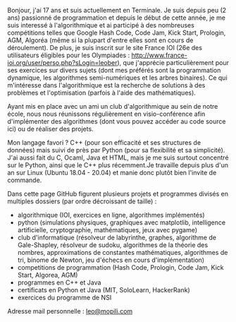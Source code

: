 Bonjour, j'ai 17 ans et suis actuellement en Terminale. Je suis depuis peu (2 ans) passionné de programmation et depuis
le début de cette année, je me suis interessé à l'algorithmique et ai participé à des nombreuses compétitions
telles que Google Hash Code, Code Jam, Kick Start, Prologin, AGM, Algoréa (même si la plupart d'entre elles sont en cours de déroulement). De plus, je suis inscrit sur le site France IOI (26e des utilisateurs éligibles pour les Olympiades : http://www.france-ioi.org/user/perso.php?sLogin=leober), que j'apprécie particulièrement pour ses exercices sur divers sujets (dont mes préférés sont la programmation dynamique, les algorithmes semi-numériques et les arbres binaires). Ce qui m'intéresse dans l'algorithmique est la recherche de solutions à des problèmes et l'optimisation (parfois à l'aide des mathématiques).

Ayant mis en place avec un ami un club d'algorithmique au sein de notre école, nous nous réunissons régulièrement en 
visio-conférence afin d'implémenter des algorithmes (dont vous pouvez accéder au code source ici) ou de réaliser des
projets. 

Mon langage favori ? C++ (pour son efficacité et ses structures de données) mais suivi de près par Python (pour sa flexibilité et sa simplicité). J'ai aussi fait du C, Ocaml, Java et HTML, mais je me suis surtout concentré sur le Python, ainsi que le C++ plus récemment.Je travaille depuis plus d'un an sur Linux (Ubuntu 18.04 - 20.04) et manie donc plutôt bien l'invite de commande.

Dans cette page GitHub figurent plusieurs projets et programmes divisés en multiples dossiers (par ordre décroissant de taille) :
- algorithmique (IOI, exercices en ligne, algorithmes implémentés)
- python (simulations physiques, graphiques avec matplotlib, intelligence artificielle, cryptographie, mathématiques, jeux avec pygame)
- club d'informatique (résolveur de labyrinthe, graphes, algorithme de Gale-Shapley, résolveur de sudoku, algorithmes de la théorie des nombres, approximations de constantes mathématiques, algorithmes de tri, binome de Newton, jeu d'échecs en cours d'implémentation)
- competitions de programmation (Hash Code, Prologin, Code Jam, Kick Start, Algorea, AGM)
- programmes en C++ et Java
- certificats en Python et Java (MIT, SoloLearn, HackerRank)
- exercices du programme de NSI

Adresse mail personnelle : leo@mopili.com
